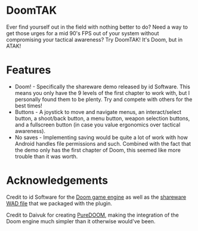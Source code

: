 DoomTAK
===

Ever find yourself out in the field with nothing better to do? Need a way to get those urges for a mid 90's FPS
out of your system without compromising your tactical awareness? Try DoomTAK! It's Doom, but in
ATAK!

Features
===

- Doom! - Specifically the shareware demo released by id Software. This means you only have the 9
  levels of the first chapter to work with, but I personally found them to be plenty. Try and
  compete with others for the best times!
- Buttons - A joystick to move and navigate menus, an interact/select button, a shoot/back button, a
  menu button, weapon selection buttons, and a fullscreen button (in case you value ergonomics over
  tactical awareness).
- No saves - Implementing saving would be quite a lot of work with how Android handles file
  permissions and such. Combined with the fact that the demo only has the first chapter of Doom,
  this seemed like more trouble than it was worth.

Acknowledgements
===

Credit to id Software for the [Doom game engine](https://github.com/id-Software/DOOM) as well as
the [shareware WAD file](https://www.doomworld.com/classicdoom/info/shareware.php) that we packaged
with the plugin.

Credit to Daivuk for creating [PureDOOM](https://github.com/Daivuk/PureDOOM), making the integration
of the Doom engine much simpler than it otherwise would've been.
